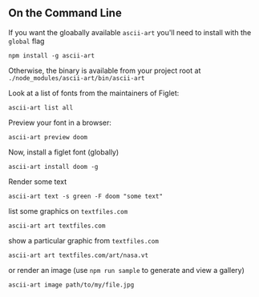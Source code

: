 On the Command Line
-------------------

If you want the gloabally available `ascii-art` you'll need to install with the `global` flag

	npm install -g ascii-art

Otherwise, the binary is available from your project root at `./node_modules/ascii-art/bin/ascii-art`

Look at a list of fonts from the maintainers of Figlet:

	ascii-art list all

Preview your font in a browser:

	ascii-art preview doom

Now, install a figlet font (globally)

	ascii-art install doom -g

Render some text

	ascii-art text -s green -F doom "some text"

list some graphics on `textfiles.com`

	ascii-art art textfiles.com

show a particular graphic from `textfiles.com`

	ascii-art art textfiles.com/art/nasa.vt

or render an image (use `npm run sample` to generate and view a gallery)

	ascii-art image path/to/my/file.jpg
